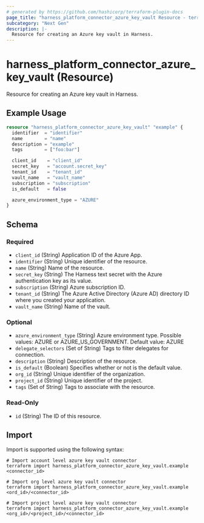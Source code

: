 ```yaml
---
# generated by https://github.com/hashicorp/terraform-plugin-docs
page_title: "harness_platform_connector_azure_key_vault Resource - terraform-provider-harness"
subcategory: "Next Gen"
description: |-
  Resource for creating an Azure key vault in Harness.
---
```


# harness_platform_connector_azure_key_vault (Resource)

Resource for creating an Azure key vault in Harness.

## Example Usage

```terraform
resource "harness_platform_connector_azure_key_vault" "example" {
  identifier  = "identifier"
  name        = "name"
  description = "example"
  tags        = ["foo:bar"]

  client_id    = "client_id"
  secret_key   = "account.secret_key"
  tenant_id    = "tenant_id"
  vault_name   = "vault_name"
  subscription = "subscription"
  is_default   = false

  azure_environment_type = "AZURE"
}
```

<!-- schema generated by tfplugindocs -->
## Schema

### Required

- `client_id` (String) Application ID of the Azure App.
- `identifier` (String) Unique identifier of the resource.
- `name` (String) Name of the resource.
- `secret_key` (String) The Harness text secret with the Azure authentication key as its value.
- `subscription` (String) Azure subscription ID.
- `tenant_id` (String) The Azure Active Directory (Azure AD) directory ID where you created your application.
- `vault_name` (String) Name of the vault.

### Optional

- `azure_environment_type` (String) Azure environment type. Possible values: AZURE or AZURE_US_GOVERNMENT. Default value: AZURE
- `delegate_selectors` (Set of String) Tags to filter delegates for connection.
- `description` (String) Description of the resource.
- `is_default` (Boolean) Specifies whether or not is the default value.
- `org_id` (String) Unique identifier of the organization.
- `project_id` (String) Unique identifier of the project.
- `tags` (Set of String) Tags to associate with the resource.

### Read-Only

- `id` (String) The ID of this resource.

## Import

Import is supported using the following syntax:

```shell
# Import account level azure key vault connector 
terraform import harness_platform_connector_azure_key_vault.example <connector_id>

# Import org level azure key vault connector 
terraform import harness_platform_connector_azure_key_vault.example <ord_id>/<connector_id>

# Import project level azure key vault connector 
terraform import harness_platform_connector_azure_key_vault.example <org_id>/<project_id>/<connector_id>
```
